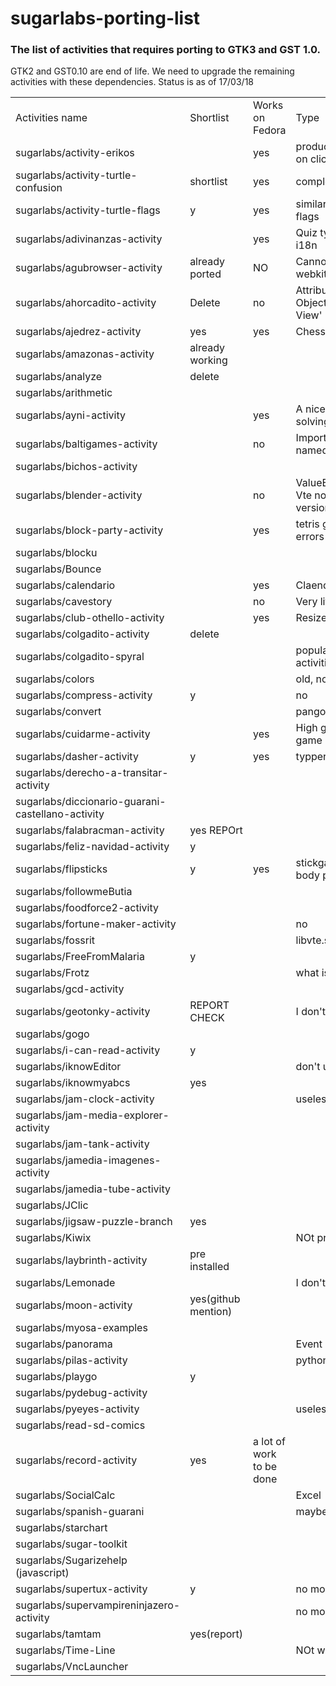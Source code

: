 # sugarlabs-porting-list

### The list of activities that requires porting to GTK3 and GST 1.0.

GTK2 and GST0.10 are end of life. We need to upgrade the remaining activities with these dependencies.
Status is as of 17/03/18

|                                                   |                     |                          |                                                          | 
|---------------------------------------------------|---------------------|--------------------------|----------------------------------------------------------| 
| Activities name                                   | Shortlist           | Works on Fedora          | Type                                                     | 
| sugarlabs/activity-erikos                         |                     | yes                      | produce sound of animal on clicking, useless             | 
| sugarlabs/activity-turtle-confusion               | shortlist           | yes                      | complex maths activity                                   | 
| sugarlabs/activity-turtle-flags                   | y                   | yes                      | similar to previous but flags                            | 
| sugarlabs/adivinanzas-activity                    |                     | yes                      | Quiz type activity, needs i18n                           | 
| sugarlabs/agubrowser-activity                     | already ported      | NO                       | Cannot IMport name webkit                                | 
| sugarlabs/ahorcadito-activity                     | Delete              | no                       | AttributeError: 'NoneType Object has no attrubyte View'  | 
| sugarlabs/ajedrez-activity                        | yes                 | yes                      | Chess Type activity                                      | 
| sugarlabs/amazonas-activity                       | already working     |                          |                                                          | 
| sugarlabs/analyze                                 | delete              |                          |                                                          | 
| sugarlabs/arithmetic                              |                     |                          |                                                          | 
| sugarlabs/ayni-activity                           |                     | yes                      | A nice game, problem solving.                            | 
| sugarlabs/baltigames-activity                     |                     | no                       | Import Error: No module named hulahop                    | 
| sugarlabs/bichos-activity                         |                     |                          |                                                          | 
| sugarlabs/blender-activity                        |                     | no                       | ValueError: Namespace Vte not available for version 2.91 | 
| sugarlabs/block-party-activity                    |                     | yes                      | tetris game with some errors                             | 
| sugarlabs/blocku                                  |                     |                          |                                                          | 
| sugarlabs/Bounce                                  |                     |                          |                                                          | 
| sugarlabs/calendario                              |                     | yes                      | Claender activity                                        | 
| sugarlabs/cavestory                               |                     | no                       | Very little py files                                     | 
| sugarlabs/club-othello-activity                   |                     | yes                      | Resize error                                             | 
| sugarlabs/colgadito-activity                      | delete              |                          |                                                          | 
| sugarlabs/colgadito-spyral                        |                     |                          | popular on activities.sugarlab.github.io                 | 
| sugarlabs/colors                                  |                     |                          | old, not maintained                                      | 
| sugarlabs/compress-activity                       | y                   |                          | no                                                       | 
| sugarlabs/convert                                 |                     |                          | pango not import                                         | 
| sugarlabs/cuidarme-activity                       |                     | yes                      | High graphics pacman game                                | 
| sugarlabs/dasher-activity                         | y                   | yes                      | typper                                                   | 
| sugarlabs/derecho-a-transitar-activity            |                     |                          |                                                          | 
| sugarlabs/diccionario-guarani-castellano-activity |                     |                          |                                                          | 
| sugarlabs/falabracman-activity                    | yes REPOrt          |                          |                                                          | 
| sugarlabs/feliz-navidad-activity                  | y                   |                          |                                                          | 
| sugarlabs/flipsticks                              | y                   | yes                      | stickgame, can make learn body parts                     | 
| sugarlabs/followmeButia                           |                     |                          |                                                          | 
| sugarlabs/foodforce2-activity                     |                     |                          |                                                          | 
| sugarlabs/fortune-maker-activity                  |                     |                          | no                                                       | 
| sugarlabs/fossrit                                 |                     |                          | libvte.so.9                                              | 
| sugarlabs/FreeFromMalaria                         | y                   |                          |                                                          | 
| sugarlabs/Frotz                                   |                     |                          | what is this                                             | 
| sugarlabs/gcd-activity                            |                     |                          |                                                          | 
| sugarlabs/geotonky-activity                       | REPORT CHECK        |                          | I don't understand                                       | 
| sugarlabs/gogo                                    |                     |                          |                                                          | 
| sugarlabs/i-can-read-activity                     | y                   |                          |                                                          | 
| sugarlabs/iknowEditor                             |                     |                          | don't understand                                         | 
| sugarlabs/iknowmyabcs                             | yes                 |                          |                                                          | 
| sugarlabs/jam-clock-activity                      |                     |                          | useless                                                  | 
| sugarlabs/jam-media-explorer-activity             |                     |                          |                                                          | 
| sugarlabs/jam-tank-activity                       |                     |                          |                                                          | 
| sugarlabs/jamedia-imagenes-activity               |                     |                          |                                                          | 
| sugarlabs/jamedia-tube-activity                   |                     |                          |                                                          | 
| sugarlabs/JClic                                   |                     |                          |                                                          | 
| sugarlabs/jigsaw-puzzle-branch                    | yes                 |                          |                                                          | 
| sugarlabs/Kiwix                                   |                     |                          | NOt preffered but okay                                   | 
| sugarlabs/laybrinth-activity                      | pre installed       |                          |                                                          | 
| sugarlabs/Lemonade                                |                     |                          | I don't understand                                       | 
| sugarlabs/moon-activity                           | yes(github mention) |                          |                                                          | 
| sugarlabs/myosa-examples                          |                     |                          |                                                          | 
| sugarlabs/panorama                                |                     |                          | Event queue full error                                   | 
| sugarlabs/pilas-activity                          |                     |                          | python dev env                                           | 
| sugarlabs/playgo                                  | y                   |                          |                                                          | 
| sugarlabs/pydebug-activity                        |                     |                          |                                                          | 
| sugarlabs/pyeyes-activity                         |                     |                          | useless                                                  | 
| sugarlabs/read-sd-comics                          |                     |                          |                                                          | 
| sugarlabs/record-activity                         | yes                 | a lot of work to be done |                                                          | 
| sugarlabs/SocialCalc                              |                     |                          | Excel                                                    | 
| sugarlabs/spanish-guarani                         |                     |                          | maybe, spanish dictionary                                | 
| sugarlabs/starchart                               |                     |                          |                                                          | 
| sugarlabs/sugar-toolkit                           |                     |                          |                                                          | 
| sugarlabs/Sugarizehelp (javascript)               |                     |                          |                                                          | 
| sugarlabs/supertux-activity                       | y                   |                          | no module named vte                                      | 
| sugarlabs/supervampireninjazero-activity          |                     |                          | no module named vte                                      | 
| sugarlabs/tamtam                                  | yes(report)         |                          |                                                          | 
| sugarlabs/Time-Line                               |                     |                          | NOt working                                              | 
| sugarlabs/VncLauncher                             |                     |                          |                                                          | 
